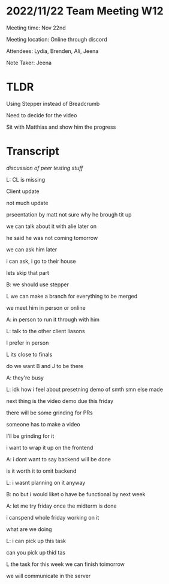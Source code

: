 # 2022/11/22 Team Meeting W12

Meeting time: Nov 22nd

Meeting location: Online through discord

Attendees: Lydia, Brenden, Ali, Jeena

Note Taker: Jeena

# TLDR

Using Stepper instead of Breadcrumb

Need to decide for the video

Sit with Matthias and show him the progress

# Transcript

_discussion of peer testing stuff_

L: CL is missing

Client update

not much update

prseentation by matt not sure why he brough tit up

we can talk about it with alie later on

he said he was not coming tomorrow

we can ask him later

i can ask, i go to their house

lets skip that part

B: we should use stepper

L we can make a branch for everything to be merged

we meet him in person or online

A: in person to run it through with him

L: talk to the other client liasons

I prefer in person

L its close to finals

do we want B and J to be there

A: they're busy

L: idk how i feel about presetning demo of smth smn else made

next thing is the video demo due this friday

there will be some grinding for PRs

someone has to make a video

I’ll be grinding for it

i want to wrap it up on the frontend

A: i dont want to say backend will be done

is it worth it to omit backend

L: i wasnt planning on it anyway

B: no but i would liket o have be functional by next week

A: let me try friday once the midterm is done

i canspend whole friday working on it

what are we doing

L: i can pick up this task

can you pick up thid tas

L the task for this week we can finish toimorrow

we will communicate in the server
